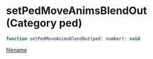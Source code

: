 # setPedMoveAnimsBlendOut (Category ped)

```js
function setPedMoveAnimsBlendOut(ped: number): void
```

[filename](setPedMoveAnimsBlendOut_m.md ':include')